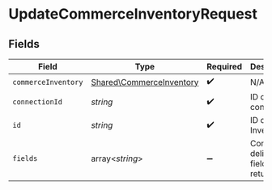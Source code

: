 # UpdateCommerceInventoryRequest


## Fields

| Field                                                                | Type                                                                 | Required                                                             | Description                                                          |
| -------------------------------------------------------------------- | -------------------------------------------------------------------- | -------------------------------------------------------------------- | -------------------------------------------------------------------- |
| `commerceInventory`                                                  | [Shared\CommerceInventory](../../Models/Shared/CommerceInventory.md) | :heavy_check_mark:                                                   | N/A                                                                  |
| `connectionId`                                                       | *string*                                                             | :heavy_check_mark:                                                   | ID of the connection                                                 |
| `id`                                                                 | *string*                                                             | :heavy_check_mark:                                                   | ID of the Inventory                                                  |
| `fields`                                                             | array<*string*>                                                      | :heavy_minus_sign:                                                   | Comma-delimited fields to return                                     |